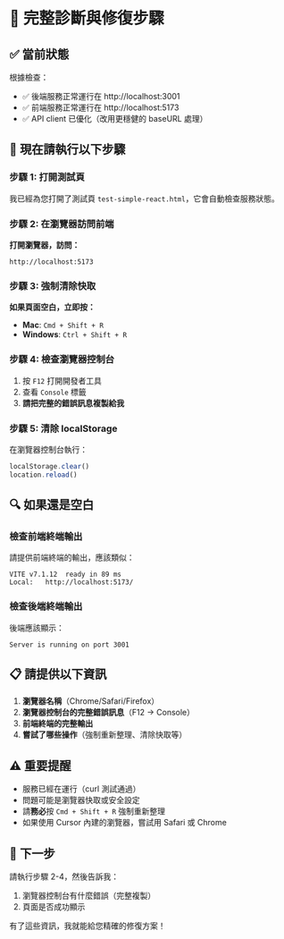 # 🔧 完整診斷與修復步驟

## ✅ 當前狀態

根據檢查：
- ✅ 後端服務正常運行在 http://localhost:3001
- ✅ 前端服務正常運行在 http://localhost:5173
- ✅ API client 已優化（改用更穩健的 baseURL 處理）

## 🚀 現在請執行以下步驟

### 步驟 1: 打開測試頁

我已經為您打開了測試頁 `test-simple-react.html`，它會自動檢查服務狀態。

### 步驟 2: 在瀏覽器訪問前端

**打開瀏覽器，訪問：**
```
http://localhost:5173
```

### 步驟 3: 強制清除快取

**如果頁面空白，立即按：**
- **Mac**: `Cmd + Shift + R`
- **Windows**: `Ctrl + Shift + R`

### 步驟 4: 檢查瀏覽器控制台

1. 按 `F12` 打開開發者工具
2. 查看 `Console` 標籤
3. **請把完整的錯誤訊息複製給我**

### 步驟 5: 清除 localStorage

在瀏覽器控制台執行：
```javascript
localStorage.clear()
location.reload()
```

## 🔍 如果還是空白

### 檢查前端終端輸出

請提供前端終端的輸出，應該類似：
```
VITE v7.1.12  ready in 89 ms
Local:   http://localhost:5173/
```

### 檢查後端終端輸出

後端應該顯示：
```
Server is running on port 3001
```

## 📋 請提供以下資訊

1. **瀏覽器名稱**（Chrome/Safari/Firefox）
2. **瀏覽器控制台的完整錯誤訊息**（F12 → Console）
3. **前端終端的完整輸出**
4. **嘗試了哪些操作**（強制重新整理、清除快取等）

## ⚠️ 重要提醒

- 服務已經在運行（curl 測試通過）
- 問題可能是瀏覽器快取或安全設定
- 請**務必**按 `Cmd + Shift + R` 強制重新整理
- 如果使用 Cursor 內建的瀏覽器，嘗試用 Safari 或 Chrome

## 🎯 下一步

請執行步驟 2-4，然後告訴我：
1. 瀏覽器控制台有什麼錯誤（完整複製）
2. 頁面是否成功顯示

有了這些資訊，我就能給您精確的修復方案！

